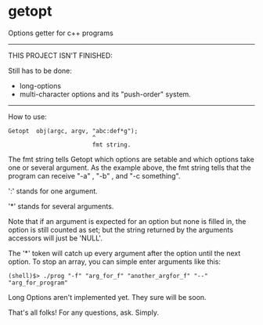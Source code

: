 getopt
======

Options getter for c++ programs
___________________________
THIS PROJECT ISN'T FINISHED:

Still has to be done:
- long-options
- multi-character options and its "push-order" system.

___________________________

How to use:

	Getopt	obj(argc, argv, "abc:def*g");
							^
							fmt string.
	
The fmt string tells Getopt which options are setable and which options take one or several argument. As the example above, the fmt string tells that the program can receive "-a" , "-b" , and "-c something".

':' stands for one argument.

'\*' stands for several arguments.

Note that if an argument is expected for an option but none is filled in, the option is still counted as set; but the string returned by the arguments accessors will just be 'NULL'.

The '\*' token will catch up every argument after the option until the next option. To stop an array, you can simple enter arguments like this:

	(shell)$> ./prog "-f" "arg_for_f" "another_argfor_f" "--" "arg_for_program"
	
Long Options aren't implemented yet. They sure will be soon.

That's all folks!
For any questions, ask. Simply.
